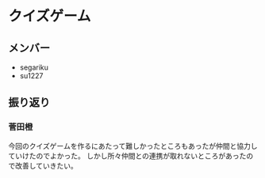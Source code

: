 # クイズゲーム

## メンバー
- segariku
- su1227

## 振り返り
### 菅田橙
 今回のクイズゲームを作るにあたって難しかったところもあったが仲間と協力していけたのでよかった。
しかし所々仲間との連携が取れないところがあったので改善していきたい。
